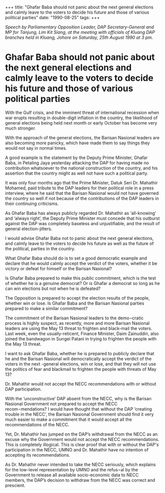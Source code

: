 +++ 
title: "Ghafar Baba should not panic about the next general elections and calmly leave to the voters to decide his future and those of various political parties"
date: "1990-08-25"
tags:
+++

_Speech by Parliamentary Opposition Leader, DAP Secretary-General and MP for Tanjung, Lim Kit Siang, at the meeting with officials of Kluang DAP branches held in Kluang, Johore on Saturday, 25th August 1990 at 3 pm._

# Ghafar Baba should not panic about the next general elections and calmly leave to the voters to decide his future and those of various political parties

With the Gulf crisis, and the imminent threat of international recession when war erupts resulting in double-digit inflation in the country, the likelihood of general elections being held next month or early October has become very much stronger.</u>

With the approach of the general elections, the Barisan Nasional leaders are also becoming more panicky, which have made them to say things they would not say in normal times.

A good example is the statement by the Deputy Prime Minister, Ghafar Baba, in Petaling Jaya yesterday attacking the DAP for having made no contribution whatsoever to the national construction of the country, and his assertion that the country might as well not have such a political party.

It was only four months ago that the Prime Minister, Datuk Seri Dr. Mahathir Mohamed, paid tribute to the DAP leaders for their political role in a press interview, where he said that the Barisan Nasional would not have governed the country so well if not because of the contributions of the DAP leaders in their continuing criticisms.

As Ghafar Baba has always publicly regarded Dr. Mahathir as ‘all-knowing’ and ‘always right’, the Deputy Prime Minister must concede that his outburst against the DAP was completely baseless and unjustifiable, and the result of general election-jitters.

I would advise Ghafar Baba not to panic about the next general elections, and calmly leave to the voters to decide his future as well as the future of the political, parties in the country.

What Ghafar Baba should do is to set a good democratic example and declare that he would calmly accept the verdict of the voters, whether it be victory or defeat for himself or the Barisan Nasional?

Is Ghafar Baba prepared to make this public commitment, which is the test of whether he is a genuine democrat? Or is Ghafar a democrat so long as he can win elections but not when he is defeated?

The Opposition is prepared to accept the election results of the people, whether win or lose. Is Ghafar Baba and the Barisan Nasional parties prepared to make a similar commitment?

The commitment of the Barisan Nasional leaders to the demo¬cratic process is highly suspect, as recently, more and more Barisan Nasional leaders are using the May 13 threat to frighten and black-mail the voters. 
Last week, even the usually-reticent, Finance Minister, Daim Zainuddin, also joined the bandwagon in Sungei Patani in trying to frighten the people with the May 13 threat.

I want to ask Ghafar Baba, whether he is prepared to publicly declare that he and the Barisan Nasional will democratically accept the verdict of the voters in the next -general elections, win or lose, and that they will not use the politics of fear and blackmail to frighten the people with threats of May 13?


Dr. Mahathir would not accept the NECC recommendations with or without DAP participation.

With the ‘unconstructive’ DAP absent from the NECC, why is the Barisan Nasional Government not prepared to accept the NECC recom¬mendations? I would have thought that without the DAP 
‘creating trouble in the NECC’, the Barisan Nasional Government should find it very much easier to make a commitment that it would accept all the recommendations of the NECC.

Yet, Dr. Mahathir has jumped on the DAP’s withdrawal from the NECC as an excuse why the Government would not accept the NECC recommendations. This is completely illogical. This is clear proof that with or without the DAP's participation in the NECC, UMNO and Dr. Mahathir have no intention of accepting its recommendations.

As Dr. Mahathir never intended to take the NECC seriously, which explains for the low-level representation by UMNO and the refus¬al by the Government to release all available socio-economic data  to NECC members, the DAP’s decision to withdraw from the NECC was correct and prescient.
 
